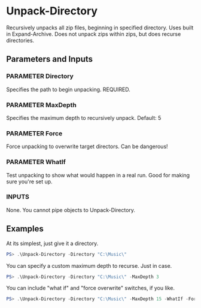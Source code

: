 # Unpack-Directory

Recursively unpacks all zip files, beginning in specified directory. Uses built in Expand-Archive. Does not unpack zips within zips, but does recurse directories.

## Parameters and Inputs

### PARAMETER Directory

Specifies the path to begin unpacking. REQUIRED.

### PARAMETER MaxDepth

Specifies the maximum depth to recursively unpack. 
Default: 5

### PARAMETER Force

Force unpacking to overwrite target directors. Can be dangerous!

### PARAMETER WhatIf

Test unpacking to show what would happen in a real run. Good for making sure you're set up.

### INPUTS

None. You cannot pipe objects to Unpack-Directory.

## Examples

At its simplest, just give it a directory.

```powershell
PS> .\Unpack-Directory -Directory "C:\Music\"
```

You can specify a custom maximum depth to recurse. Just in case.

```powershell
PS> .\Unpack-Directory -Directory "C:\Music\" -MaxDepth 3
```

You can include "what if" and "force overwrite" switches, if you like.

```powershell
PS> .\Unpack-Directory -Directory "C:\Music\" -MaxDepth 15 -WhatIf -Force
```
